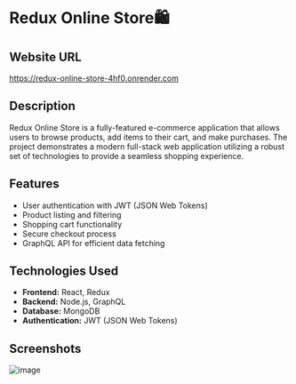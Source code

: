  # Redux Online Store🛍️ 

## Website URL
https://redux-online-store-4hf0.onrender.com

## Description
Redux Online Store is a fully-featured e-commerce application that allows users to browse products, add items to their cart, and make purchases. The project demonstrates a modern full-stack web application utilizing a robust set of technologies to provide a seamless shopping experience.

## Features
- User authentication with JWT (JSON Web Tokens)
- Product listing and filtering
- Shopping cart functionality
- Secure checkout process
- GraphQL API for efficient data fetching

## Technologies Used
- **Frontend:** React, Redux
- **Backend:** Node.js, GraphQL
- **Database:** MongoDB
- **Authentication:** JWT (JSON Web Tokens)
## Screenshots
![image](https://github.com/user-attachments/assets/cc1c7516-b3b5-42cf-9c4c-880c677b8118)
